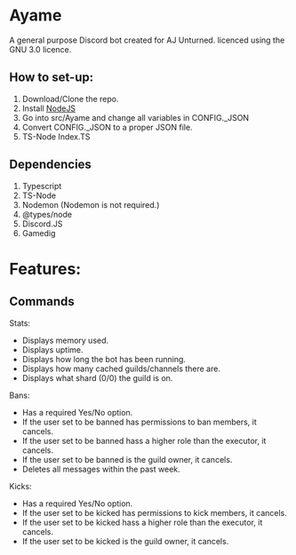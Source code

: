 # Ayame
A general purpose Discord bot created for AJ Unturned. licenced using the GNU 3.0 licence.

## How to set-up:
1. Download/Clone the repo.
2. Install [NodeJS](https://nodejs.org/en/download/)
3. Go into src/Ayame and change all variables in CONFIG._JSON
4. Convert CONFIG._JSON to a proper JSON file.
5. TS-Node Index.TS

## Dependencies
1. Typescript
2. TS-Node
3. Nodemon (Nodemon is not required.)
4. @types/node
5. Discord.JS
6. Gamedig

# Features:
## Commands

Stats:
- Displays memory used.
- Displays uptime.
- Displays how long the bot has been running.
- Displays how many cached guilds/channels there are.
- Displays what shard (0/0) the guild is on.

Bans:
- Has a required Yes/No option.
- If the user set to be banned has permissions to ban members, it cancels.
- If the user set to be banned hass a higher role than the executor, it cancels.
- If the user set to be banned is the guild owner, it cancels.
- Deletes all messages within the past week.

Kicks:
- Has a required Yes/No option.
- If the user set to be kicked has permissions to kick members, it cancels.
- If the user set to be kicked hass a higher role than the executor, it cancels.
- If the user set to be kicked is the guild owner, it cancels.
